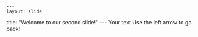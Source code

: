 	---
	layout: slide
title: "Welcome to our second slide!"
	---
Your text
Use the left arrow to go back!
